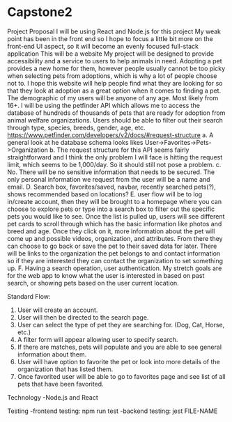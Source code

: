 # Capstone2
Project Proposal
I will be using React and Node.js for this project
My weak point has been in the front end so I hope to focus a little bit more on the front-end UI aspect, so it will become an evenly focused full-stack application
This will be a website
My project will be designed to provide accessibility and a service to users to help animals in need. Adopting a pet provides a new home for them, however people usually cannot be too picky when selecting pets from adoptions, which is why a lot of people choose not to. I hope this website will help people find what they are looking for so that they look at adoption as a great option when it comes to finding a pet. 
The demographic of my users will be anyone of any age. Most likely from 16+.
I will be using the petfinder API which allows me to access the database of hundreds of thousands of pets that are ready for adoption from animal welfare organizations. Users should be able to filter out their search through type, species, breeds, gender, age, etc.
https://www.petfinder.com/developers/v2/docs/#request-structure 
a. A general look at he database schema looks likes User->Favorites->Pets->Organization
b. The request structure for this API seems fairly straightforward and I think the only problem I will face is hitting the request limit, which seems to be 1,000/day. So it should still not pose a problem.
c. No. There will be no sensitive information that needs to be secured. The only personal information we request from the user will be a name and email.
D. Search box, favorites/saved, navbar, recently searched pets(?), shows recommended based on locations?
E. user flow will be to log in/create account, then they will be brought to a homepage where you can choose to explore pets or type into a search box to filter out the specific pets you would like to see. Once the list is pulled up, users will see different pet cards to scroll through which has the basic information like photos and breed and age. Once they click on it, more information about the pet will come up and possible videos, organization, and attributes. From there they can choose to go back or save the pet to their saved data for later. There will be links to the organization the pet belongs to and contact information so if they are interested they can contact the organization to set something up.
F. Having a search operation, user authentication. My stretch goals are for the web app to know what the user is interested in based on past search, or showing pets based on the user current location.

Standard Flow:
1. User will create an account.
2. User will then be directed to the search page.
3. User can select the type of pet they are searching for. (Dog, Cat, Horse, etc.)
4. A filter form will appear allowing user to specify search.
5. If there are matches, pets will populate and you are able to see general information about them.
6. User will have option to favorite the pet or look into more details of the organization that has listed them.
7. Once favorited user will be able to go to favorites page and see list of all pets that have been favorited.

Technology
-Node.js and React

Testing
-frontend testing: npm run test
-backend testing: jest FILE-NAME
